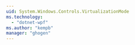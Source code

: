 ```yaml
---
uid: System.Windows.Controls.VirtualizationMode
ms.technology: 
  - "dotnet-wpf"
ms.author: "kempb"
manager: "ghogen"
---
```

